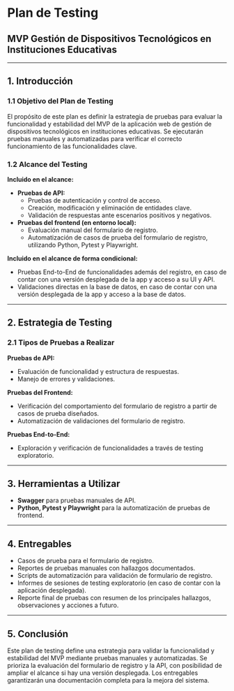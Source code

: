 # Plan de Testing  
## MVP Gestión de Dispositivos Tecnológicos en Instituciones Educativas

---

## 1. Introducción  

### 1.1 Objetivo del Plan de Testing  
El propósito de este plan es definir la estrategia de pruebas para evaluar la funcionalidad y estabilidad del MVP de la aplicación web de gestión de dispositivos tecnológicos en instituciones educativas. Se ejecutarán pruebas manuales y automatizadas para verificar el correcto funcionamiento de las funcionalidades clave.  

### 1.2 Alcance del Testing  

**Incluido en el alcance:**  
- **Pruebas de API:**  
  - Pruebas de autenticación y control de acceso.  
  - Creación, modificación y eliminación de entidades clave.  
  - Validación de respuestas ante escenarios positivos y negativos.  
- **Pruebas del frontend (en entorno local):**  
  - Evaluación manual del formulario de registro.  
  - Automatización de casos de prueba del formulario de registro, utilizando Python, Pytest y Playwright.  

**Incluido en el alcance de forma condicional:**   
- Pruebas End-to-End de funcionalidades además del registro, en caso de contar con una versión desplegada de la app y acceso a su UI y API.
- Validaciones directas en la base de datos, en caso de contar con una versión desplegada de la app y acceso a la base de datos. 

---

## 2. Estrategia de Testing  

### 2.1 Tipos de Pruebas a Realizar  

**Pruebas de API:**  
- Evaluación de funcionalidad y estructura de respuestas.  
- Manejo de errores y validaciones.  

**Pruebas del Frontend:**  
- Verificación del comportamiento del formulario de registro a partir de casos de prueba diseñados. 
- Automatización de validaciones del formulario de registro.

**Pruebas End-to-End:**
- Exploración y verificación de funcionalidades a través de testing exploratorio.

---

## 3. Herramientas a Utilizar  
- **Swagger** para pruebas manuales de API.  
- **Python, Pytest y Playwright** para la automatización de pruebas de frontend.  

---

## 4. Entregables  
- Casos de prueba para el formulario de registro.
- Reportes de pruebas manuales con hallazgos documentados.  
- Scripts de automatización para validación de formulario de registro.  
- Informes de sesiones de testing exploratorio (en caso de contar con la aplicación desplegada).
- Reporte final de pruebas con resumen de los principales hallazgos, observaciones y acciones a futuro.

---

## 5. Conclusión  
Este plan de testing define una estrategia para validar la funcionalidad y estabilidad del MVP mediante pruebas manuales y automatizadas. Se prioriza la evaluación del formulario de registro y la API, con posibilidad de ampliar el alcance si hay una versión desplegada. Los entregables garantizarán una documentación completa para la mejora del sistema.
